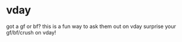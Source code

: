 ﻿# vday
got a gf or bf?
this is a fun way to ask them out on vday
surprise your gf/bf/crush on vday!
